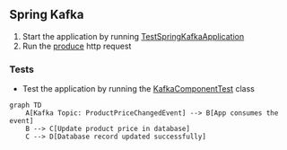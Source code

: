 ## Spring Kafka

1. Start the application by
   running [TestSpringKafkaApplication](src/test/java/com/att/training/springboot/examples/TestSpringKafkaApplication.java)
2. Run the [produce](http/produce.http) http request

### Tests

* Test the application by running
  the [KafkaComponentTest](src/test/java/com/att/training/springboot/examples/KafkaComponentTest.java) class

```mermaid
graph TD
    A[Kafka Topic: ProductPriceChangedEvent] --> B[App consumes the event]
    B --> C[Update product price in database]
    C --> D[Database record updated successfully]
```
